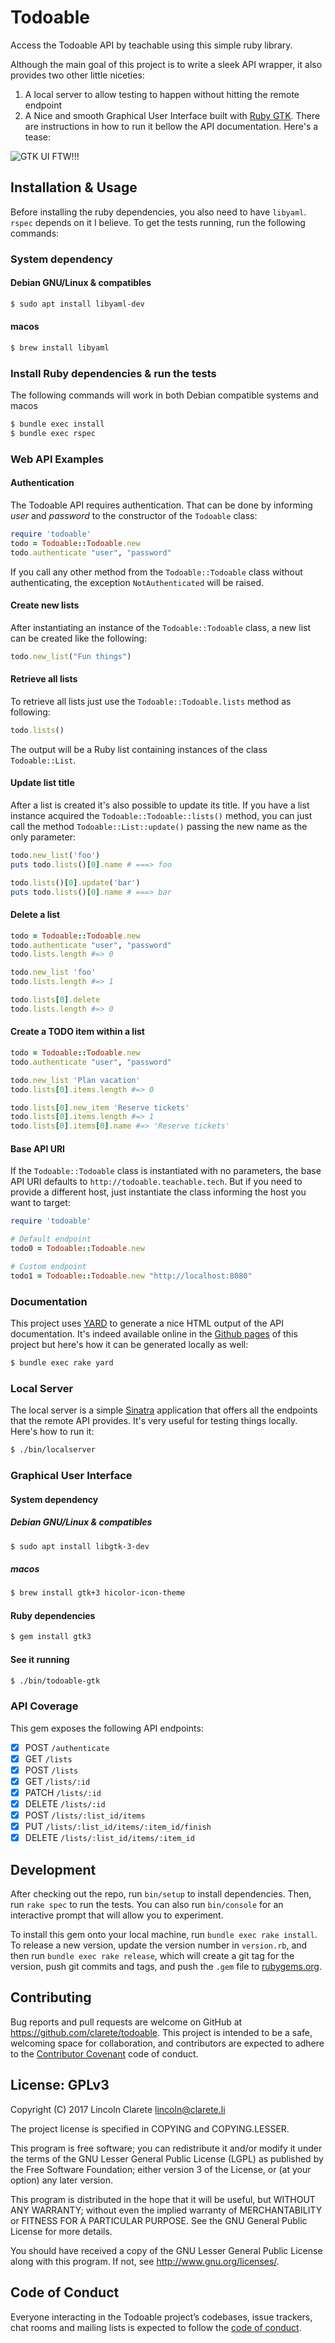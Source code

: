 # Todoable

Access the Todoable API by teachable using this simple ruby library.

Although the main goal of this project is to write a sleek API
wrapper, it also provides two other little niceties:

1. A local server to allow testing to happen without hitting the
   remote endpoint
2. A Nice and smooth Graphical User Interface built with [Ruby
   GTK](http://ruby-gnome2.osdn.jp/). There are instructions in how to
   run it bellow the API documentation. Here's a tease:

![GTK UI FTW!!!](https://github.com/clarete/todoable/blob/master/docs/screencap.gif?raw=true "Todoable-GTK")

## Installation & Usage

Before installing the ruby dependencies, you also need to have
`libyaml`. `rspec` depends on it I believe. To get the tests running,
run the following commands:

### System dependency
#### Debian GNU/Linux & compatibles
```bash
$ sudo apt install libyaml-dev
```
#### macos
```bash
$ brew install libyaml
```
### Install Ruby dependencies & run the tests

The following commands will work in both Debian compatible systems and macos

```bash
$ bundle exec install
$ bundle exec rspec
```

### Web API Examples

#### Authentication

The Todoable API requires authentication. That can be done by
informing *user* and *password* to the constructor of the `Todoable`
class:

```ruby
require 'todoable'
todo = Todoable::Todoable.new
todo.authenticate "user", "password"
```

If you call any other method from the `Todoable::Todoable` class
without authenticating, the exception `NotAuthenticated` will be
raised.

#### Create new lists

After instantiating an instance of the `Todoable::Todoable` class, a
new list can be created like the following:

```ruby
todo.new_list("Fun things")
```

#### Retrieve all lists

To retrieve all lists just use the `Todoable::Todoable.lists` method
as following:

```ruby
todo.lists()
```

The output will be a Ruby list containing instances of the class
`Todoable::List`.

#### Update list title

After a list is created it's also possible to update its title. If you
have a list instance acquired the `Todoable::Todoable::lists()`
method, you can just call the method `Todoable::List::update()`
passing the new name as the only parameter:

```ruby
todo.new_list('foo')
puts todo.lists()[0].name # ===> foo

todo.lists()[0].update('bar')
puts todo.lists()[0].name # ===> bar
```

#### Delete a list
```ruby
todo = Todoable::Todoable.new
todo.authenticate "user", "password"
todo.lists.length #=> 0

todo.new_list 'foo'
todo.lists.length #=> 1

todo.lists[0].delete
todo.lists.length #=> 0
```

#### Create a TODO item within a list

```ruby
todo = Todoable::Todoable.new
todo.authenticate "user", "password"

todo.new_list 'Plan vacation'
todo.lists[0].items.length #=> 0

todo.lists[0].new_item 'Reserve tickets'
todo.lists[0].items.length #=> 1
todo.lists[0].items[0].name #=> 'Reserve tickets'
```

#### Base API URI

If the `Todoable::Todoable` class is instantiated with no parameters,
the base API URI defaults to `http://todoable.teachable.tech`. But if
you need to provide a different host, just instantiate the class
informing the host you want to target:

```ruby
require 'todoable'

# Default endpoint
todo0 = Todoable::Todoable.new

# Custom endpoint
todo1 = Todoable::Todoable.new "http://localhost:8080"
```

### Documentation

This project uses [YARD](https://yardoc.org/) to generate a nice HTML
output of the API documentation. It's indeed available online in the
[Github pages](https://clarete.github.io/todoable) of this project but
here's how it can be generated locally as well:

```bash
$ bundle exec rake yard
```

### Local Server

The local server is a simple [Sinatra](sinatrarb.com/) application
that offers all the endpoints that the remote API provides. It's very
useful for testing things locally. Here's how to run it:

```bash
$ ./bin/localserver
```

### Graphical User Interface

#### System dependency

##### Debian GNU/Linux & compatibles
```bash
$ sudo apt install libgtk-3-dev
```
##### macos
```bash
$ brew install gtk+3 hicolor-icon-theme
```

#### Ruby dependencies
```bash
$ gem install gtk3
```

#### See it running
```bash
$ ./bin/todoable-gtk
```

### API Coverage

This gem exposes the following API endpoints:

 * [X] POST   `/authenticate`
 * [X] GET    `/lists`
 * [X] POST   `/lists`
 * [X] GET    `/lists/:id`
 * [X] PATCH  `/lists/:id`
 * [X] DELETE `/lists/:id`
 * [X] POST   `/lists/:list_id/items`
 * [X] PUT    `/lists/:list_id/items/:item_id/finish`
 * [X] DELETE `/lists/:list_id/items/:item_id`

## Development

After checking out the repo, run `bin/setup` to install
dependencies. Then, run `rake spec` to run the tests. You can also run
`bin/console` for an interactive prompt that will allow you to
experiment.

To install this gem onto your local machine, run `bundle exec rake
install`. To release a new version, update the version number in
`version.rb`, and then run `bundle exec rake release`, which will
create a git tag for the version, push git commits and tags, and push
the `.gem` file to [rubygems.org](https://rubygems.org).

## Contributing

Bug reports and pull requests are welcome on GitHub at
https://github.com/clarete/todoable. This project is intended to be a
safe, welcoming space for collaboration, and contributors are expected
to adhere to the [Contributor
Covenant](http://contributor-covenant.org) code of conduct.

## License: GPLv3

Copyright (C) 2017  Lincoln Clarete <lincoln@clarete.li>

The project license is specified in COPYING and COPYING.LESSER.

This program is free software; you can redistribute it and/or modify
it under the terms of the GNU Lesser General Public License (LGPL) as
published by the Free Software Foundation; either version 3 of the
License, or (at your option) any later version.

This program is distributed in the hope that it will be useful,
but WITHOUT ANY WARRANTY; without even the implied warranty of
MERCHANTABILITY or FITNESS FOR A PARTICULAR PURPOSE.  See the
GNU General Public License for more details.

You should have received a copy of the GNU Lesser General Public License
along with this program.  If not, see <http://www.gnu.org/licenses/>.

## Code of Conduct

Everyone interacting in the Todoable project’s codebases, issue
trackers, chat rooms and mailing lists is expected to follow the [code
of conduct](https://github.com/clarete/todoable/blob/master/CODE_OF_CONDUCT.md).
